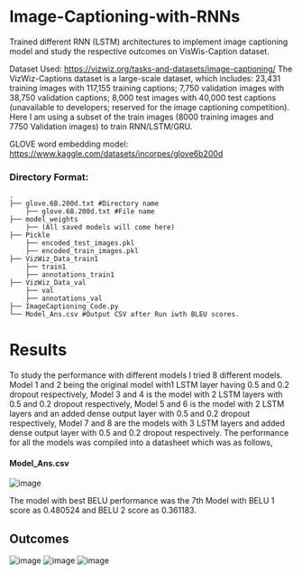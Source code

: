 # Image-Captioning-with-RNNs
Trained different RNN (LSTM) architectures to implement image captioning model and study the respective outcomes on VisWis-Caption dataset.

Dataset Used: https://vizwiz.org/tasks-and-datasets/image-captioning/
The VizWiz-Captions dataset is a large-scale dataset, which includes: 23,431 training images with 117,155 training captions; 7,750 validation images with 
38,750 validation captions; 8,000 test images with 40,000 test captions (unavailable to developers; reserved for the image captioning competition). Here I am using a subset of the train images (8000 training images and 7750 Validation images) to train RNN/LSTM/GRU.

GLOVE word embedding model: https://www.kaggle.com/datasets/incorpes/glove6b200d

### Directory Format:

    .
    ├── glove.6B.200d.txt #Directory name
        ├── glove.6B.200d.txt #File name
    ├── model_weights
        ├── (All saved models will come here)
    ├── Pickle
        ├── encoded_test_images.pkl
        ├── encoded_train_images.pkl
    ├── VizWiz_Data_train1
        ├── train1
        ├── annotations_train1
    ├── VizWiz_Data_val
        ├── val
        ├── annotations_val
    ├── ImageCaptioning_Code.py
    └── Model_Ans.csv #Output CSV after Run iwth BLEU scores.

# Results

To study the performance with different models I tried 8 different models. Model 1 and 2 being the original model with1 LSTM layer having 0.5 and 0.2 dropout respectively, Model 3 and 4 is the model with 2 LSTM layers with 0.5 and 0.2 dropout respectively, Model 5 and 6 is the model with 2 LSTM layers and an added dense output layer with 0.5 and 0.2 dropout respectively, Model 7 and 8 are the models with 3 LSTM layers and added dense output layer with 0.5 and 0.2 dropout respectively. The performance for all the models was compiled into a datasheet which was as follows,

#### Model_Ans.csv

![image](https://user-images.githubusercontent.com/83297868/167320547-f006a44d-e8d5-4fbe-aeef-22b1d9007994.png)

The model with best BELU performance was the 7th Model with BELU 1 score as 0.480524 and BELU 2 score as 0.361183.

## Outcomes
![image](https://user-images.githubusercontent.com/83297868/167320647-9e45f75e-80d1-4449-bb97-8ded5e1b827d.png)
![image](https://user-images.githubusercontent.com/83297868/167320677-5f987576-e560-4726-af6c-314d2bf37353.png)
![image](https://user-images.githubusercontent.com/83297868/167320700-27d146dd-17fb-4e20-b3e4-b62a0ee50719.png)

